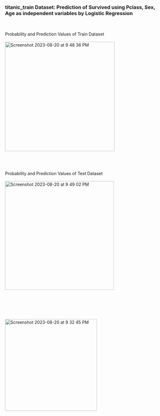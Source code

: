 ### titanic_train Dataset: Prediction of Survived using Pclass, Sex, Age as independent variables by Logistic Regression
<br /><br />
Probability and Prediction Values of Train Dataset
<br /><br />
<img width="361" alt="Screenshot 2023-08-20 at 9 48 36 PM" src="https://github.com/wrtsr/DataScienceBootcamp07/assets/136925108/3a74338a-4f59-411f-b505-05276874c949">

<br /><br /><br />
Probability and Prediction Values of Test Dataset
<br /><br />
<img width="359" alt="Screenshot 2023-08-20 at 9 49 02 PM" src="https://github.com/wrtsr/DataScienceBootcamp07/assets/136925108/47021f3f-84b5-408b-9b43-96c1ba49af03">

<br /><br /><br />

<br /><img width="303" alt="Screenshot 2023-08-20 at 9 32 45 PM" src="https://github.com/wrtsr/DataScienceBootcamp07/assets/136925108/e1d0d238-a75f-46d3-8ec7-02bbb26eacad">
